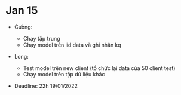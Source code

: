 # Jan 15

- Cường:
    - Chạy tập trung
    - Chạy model trên iid data và ghi nhận kq

- Long:
    - Test model trên new client (tổ chức lại data của 50 client test)
    - Chạy model trên tập dữ liệu khác

- Deadline: 22h 19/01/2022
